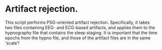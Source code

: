# Artifact rejection. 

This script performs PSG-oriented artifact rejection. Specifically, it takes two files containing EEG- and ECG-based artifacts, and applies them to the hypnography file that contains the sleep staging. It is important that the time epochs from the hypno file, and those of the artifact files are in the same 'scale'! 
